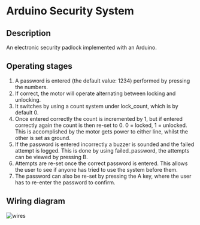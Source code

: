 # Arduino Security System

## Description
An electronic security padlock implemented with an Arduino.

## Operating stages
 1. A password is entered (the default value: 1234) performed by pressing the numbers.
 2. If correct, the motor will operate alternating between locking and unlocking.
 3. It switches by using a count system under lock_count, which is by default 0.
 4. Once entered correctly the count is incremented by 1, but if entered correctly again the count is then re-set to 0. 0 = locked, 1 = unlocked. This is accomplished by the motor gets power to either line, whilst the other is set as ground.
 5. If the password is entered incorrectly a buzzer is sounded and the failed attempt is logged. This is done by using failed_password, the attempts can be viewed by pressing B. 
 6.	Attempts are re-set once the correct password is entered. This allows the user to see if anyone has tried to use the system before them.
 7.	The password can also be re-set by pressing the A key, where the user has to re-enter the password to confirm.

## Wiring diagram
![wires](https://github.com/MaybeNotABob/Arduino_security_padlock/blob/main/wiring-diagram/Scaled-wiring-diagram.png)
